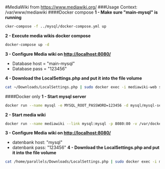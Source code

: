 #MediaWiki
from <https://www.mediawiki.org/>
###Usage
Context: /var/www/mediawiki
####Docker compose
**1 - Make sure "main-mysql" is running**
```bash
cker-compose -f ../mysql/docker-compose.yml up
```
**2 - Execute media wikis docker compose**
```bash
docker-compose up -d
```
**3 - Configure Media wiki on <http://localhost:8080/>**
  - Database host = "main-mysql"
  - Database pass = "123456"

**4 - Download the LocalSettings.php and put it into the file volume**
```bash
cat ~/Downloads/LocalSettings.php | sudo docker exec -i mediawiki-web sh -c 'cat > /var/www/html/LocalSettings.php'
```

####Docker only
**1 - Start mysql server**
```bash
docker run --name mysql -e MYSQL_ROOT_PASSWORD=123456 -d mysql/mysql-server:latest
```
**2 - Start media wiki**
```bash
docker run --name mediawiki --link mysql:mysql -p 8080:80 -v /var/docker/mediawiki/www:/var/www/html -d synctree/mediawiki
```
**3 - Configure Media wiki on <http://localhost:8080/>**
  - datenbank host: "mysql"
  - datenbank pass: "123456"
**4 - Download the LocalSettings.php and put it into the file volume**
```bash
cat /home/parallels/Downloads/LocalSettings.php | sudo docker exec -i mediawiki sh -c 'cat > /var/www/html/LocalSettings.php'
```


